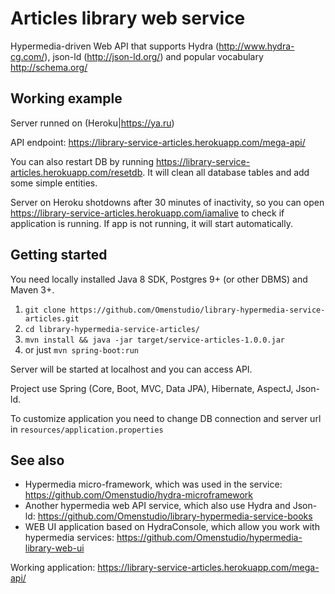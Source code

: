 # Articles library web service

Hypermedia-driven Web API that supports Hydra (http://www.hydra-cg.com/), json-ld (http://json-ld.org/) and popular vocabulary http://schema.org/


## Working example

Server runned on (Heroku|https://ya.ru)

API endpoint: https://library-service-articles.herokuapp.com/mega-api/

You can also restart DB by running https://library-service-articles.herokuapp.com/resetdb. It will clean all database tables and add some simple entities.

Server on Heroku shotdowns after 30 minutes of inactivity, so you can open https://library-service-articles.herokuapp.com/iamalive to check if application is running. If app is not running, it will start automatically.


## Getting started
You need locally installed Java 8 SDK, Postgres 9+ (or other DBMS) and Maven 3+.

1. `git clone https://github.com/Omenstudio/library-hypermedia-service-articles.git`
2. `cd library-hypermedia-service-articles/`
3. `mvn install && java -jar target/service-articles-1.0.0.jar`
4. or just `mvn spring-boot:run`

Server will be started at localhost and you can access API.

Project use Spring (Core, Boot, MVC, Data JPA), Hibernate, AspectJ, Json-ld.

To customize application you need to change DB connection and server url in `resources/application.properties`


## See also
- Hypermedia micro-framework, which was used in the service: https://github.com/Omenstudio/hydra-microframework
- Another hypermedia web API service, which also use Hydra and Json-ld: https://github.com/Omenstudio/library-hypermedia-service-books
- WEB UI application based on HydraConsole, which allow you work with hypermedia services: https://github.com/Omenstudio/hypermedia-library-web-ui

Working application: https://library-service-articles.herokuapp.com/mega-api/
